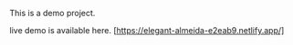 This is a demo project.

live demo is available here. [https://elegant-almeida-e2eab9.netlify.app/]
